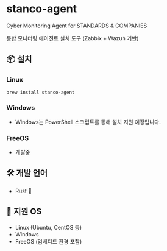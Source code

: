 # stanco-agent
Cyber Monitoring Agent for STANDARDS &amp; COMPANIES

통합 모니터링 에이전트 설치 도구 (Zabbix + Wazuh 기반)

## 📦 설치

### Linux
```bash
brew install stanco-agent
```

### Windows
- Windows는 PowerShell 스크립트를 통해 설치 지원 예정입니다.

### FreeOS
- 개발중

## 🛠 개발 언어
- Rust 🦀

## 📂 지원 OS
- Linux (Ubuntu, CentOS 등)
- Windows
- FreeOS (임베디드 환경 포함)